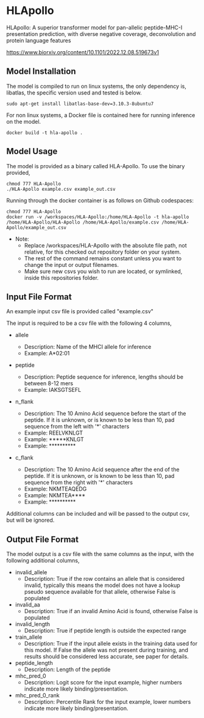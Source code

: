 # HLApollo
HLApollo: A superior transformer model for pan-allelic peptide-MHC-I presentation prediction, with diverse negative coverage, deconvolution and protein language features

https://www.biorxiv.org/content/10.1101/2022.12.08.519673v1


## Model Installation
The model is compiled to run on linux systems, the only dependency is, libatlas, the specific version used and tested is below.
```
sudo apt-get install libatlas-base-dev=3.10.3-8ubuntu7
```

For non linux systems, a Docker file is contained here for running inference on the model.

```
docker build -t hla-apollo .

```


## Model Usage
The model is provided as a binary called HLA-Apollo.  To use the binary provided,

```
chmod 777 HLA-Apollo
./HLA-Apollo example.csv example_out.csv
```

Running through the docker container is as follows on  Github codespaces:
```
chmod 777 HLA-Apollo
docker run -v /workspaces/HLA-Apollo:/home/HLA-Apollo -t hla-apollo /home/HLA-Apollo/HLA-Apollo /home/HLA-Apollo/example.csv /home/HLA-Apollo/example_out.csv
```
- Note:
  - Replace /workspaces/HLA-Apollo with the absolute file path, not relative, for this checked out repository folder on your system.
  - The rest of the command remains constant unless you want to change the input or output filenames.
  - Make sure new csvs you wish to run are located, or symlinked, inside this repositories folder. 


## Input File Format
An example input csv file is provided called "example.csv"

The input is required to be a csv file with the following 4 columns,

- allele
    - Description: Name of the MHCI allele for inference
    - Example: A*02:01

- peptide
    - Description: Peptide sequence for inference, lengths should be between 8-12 mers
    - Example: IAKSGTSEFL

- n_flank
    - Description: The 10 Amino Acid sequence before the start of the peptide.  If it is unknown, or is known to be less than 10, pad sequence from the left with '*' characters
    - Example: REELVKNLGT
    - Example: *****KNLGT
    - Example: **********

- c_flank
    - Description: The 10 Amino Acid sequence after the end of the peptide.  If it is unknown, or is known to be less than 10, pad sequence from the right with '*' characters
    - Example: NKMTEAQEDG
    - Example: NKMTEA****
    - Example: **********


Additional columns can be included and will be passed to the output csv, but will be ignored.

## Output File Format

The model output is a csv file with the same columns as the input, with the following additional columns,
- invalid_allele
    - Description: True if the row contains an allele that is considered invalid, typically this means the model does not have a lookup pseudo sequence available for that allele, otherwise False is populated
- invalid_aa
    - Description: True if an invalid Amino Acid is found, otherwise False is populated
- invalid_length
    - Description: True if peptide length is outside the expected range
- train_allele
    - Description: True if the input allele exists in the training data used for this model.  If False the allele was not present during training, and results should be considered less accurate, see paper for details.
- peptide_length
    - Description: Length of the peptide
- mhc_pred_0
    - Description: Logit score for the input example, higher numbers indicate more likely binding/presentation.
- mhc_pred_0_rank
    - Description: Percentile Rank for the input example, lower numbers indicate more likely binding/presentation.


